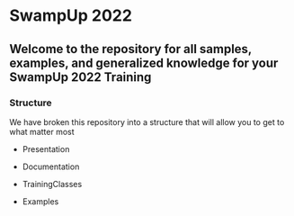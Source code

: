 # SwampUp 2022

## Welcome to the repository for all samples, examples, and generalized knowledge for your SwampUp 2022 Training 

### Structure

We have broken this repository into a structure that will allow you to get to what matter most

- Presentation

- Documentation

- TrainingClasses

- Examples